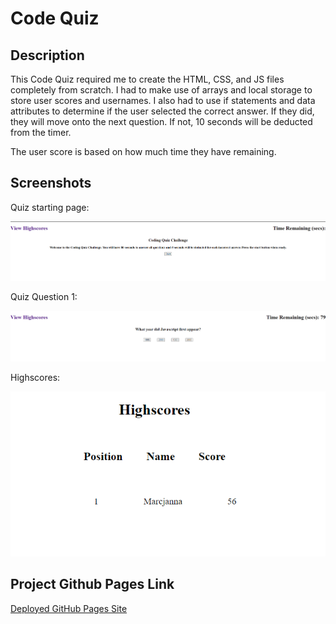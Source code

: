 # Code Quiz

## Description

This Code Quiz required me to create the HTML, CSS, and JS files completely from scratch. I had to make use of arrays and local storage to store user scores and usernames. I also had to use if statements and data attributes to determine if the user selected the correct answer. If they did, they will move onto the next question. If not, 10 seconds will be deducted from the timer.

The user score is based on how much time they have remaining.

## Screenshots

Quiz starting page:

![Alt text](./Assets/images/quizstart.png "Quiz Start")

Quiz Question 1:

![Alt text](./Assets/images/quizquestion.png "Quiz Question")

Highscores:

![Alt text](./Assets/images/quizhighscores.png "Quiz Scores")

## Project Github Pages Link

[Deployed GitHub Pages Site](https://leon3005.github.io/Code_Quiz/)
